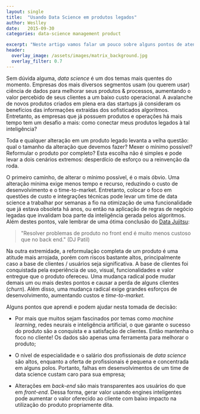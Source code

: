 ```yaml
---
layout: single
title:  "Usando Data Science em produtos legados"
author: Weslley
date:   2015-09-30
categories: data-science management product

excerpt: "Neste artigo vamos falar um pouco sobre alguns pontos de atenção na integração de um produto que já existe há algum tempo e um modelo feito por _Data Scientists_."
header:
  overlay_image: /assets/images/matrix_background.jpg
  overlay_filter: 0.7
---
```


Sem dúvida alguma, _data science_ é um dos temas mais quentes do momento. Empresas dos mais diversos segmentos usam (ou querem usar) ciência de dados para melhorar seus produtos & processos, aumentando o valor percebido de seus clientes a um baixo custo operacional. A avalanche de novos produtos criados em plena era das startups já consideram os benefícios das informações extraídas dos sofisticados algoritmos. Entretanto, as empresas que já possuem produtos e operações há mais tempo tem um desafio a mais: como conectar meus produtos legados à tal inteligência?

Toda e qualquer alteração em um produto legado levanta a velha questão: qual o tamanho da alteração que devemos fazer? Mexer o mínimo possível? Reformular o produto por completo? Esta escolha não é simples e pode levar a dois cenários extremos: desperdício de esforço ou a reinvenção da roda.

O primeiro caminho, de alterar o mínimo possível, é o mais óbvio. Uma alteração mínima exige menos tempo e recurso, reduzindo o custo de desenvolvimento e o time-to-market. Entretanto, colocar o foco em questões de custo e integrações técnicas pode levar um time de data science a trabalhar por semanas a fio na otimização de uma funcionalidade que já estava obsoleta há anos, ou então na aplicação de regras de negócio legadas que invalidam boa parte da inteligência gerada pelos algoritmos. Além destes pontos, vale lembrar de uma ótima conclusão do [Data Jujitsu](https://www.oreilly.com/data/free/data-jujitsu.csp):

>"Resolver problemas de produto no front end é muito menos custoso que no back end." (DJ Patil)

Na outra extremidade, a reformulação completa de um produto é uma atitude mais arrojada, porém com riscos bastante altos, principalmente caso a base de clientes / usuários seja significativa. A base de clientes foi conquistada pela experiência de uso, visual, funcionalidades e valor entregue que o produto ofereceu. Uma mudança radical pode mudar demais um ou mais destes pontos e causar a perda de alguns clientes (_churn_). Além disso, uma mudança radical exige grandes esforços de desenvolvimento, aumentando custos e _time-to-market_.

Alguns pontos que aprendi e podem ajudar nesta tomada de decisão:

- Por mais que muitos sejam fascinados por temas como _machine learning_, redes neurais e inteligência artificial, o que garante o sucesso do produto são a conquista e a satisfação de clientes. Então mantenha o foco no cliente! Os dados são apenas uma ferramenta para melhorar o produto;

- O nível de especialidade e o salário dos profissionais de _data science_ são altos, enquanto a oferta de profissionais é pequena e concentrada em alguns polos. Portanto, falhas em desenvolvimentos de um time de data science custam caro para sua empresa;

- Alterações em _back-end_ são mais transparentes aos usuários do que em _front-end_. Dessa forma, gerar valor usando engines inteligentes pode aumentar o valor oferecido ao cliente com baixo impacto na utilização do produto propriamente dita.